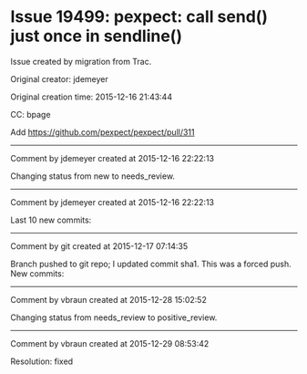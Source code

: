 # Issue 19499: pexpect: call send() just once in sendline()

Issue created by migration from Trac.

Original creator: jdemeyer

Original creation time: 2015-12-16 21:43:44

CC:  bpage

Add https://github.com/pexpect/pexpect/pull/311


---

Comment by jdemeyer created at 2015-12-16 22:22:13

Changing status from new to needs_review.


---

Comment by jdemeyer created at 2015-12-16 22:22:13

Last 10 new commits:


---

Comment by git created at 2015-12-17 07:14:35

Branch pushed to git repo; I updated commit sha1. This was a forced push. New commits:


---

Comment by vbraun created at 2015-12-28 15:02:52

Changing status from needs_review to positive_review.


---

Comment by vbraun created at 2015-12-29 08:53:42

Resolution: fixed
